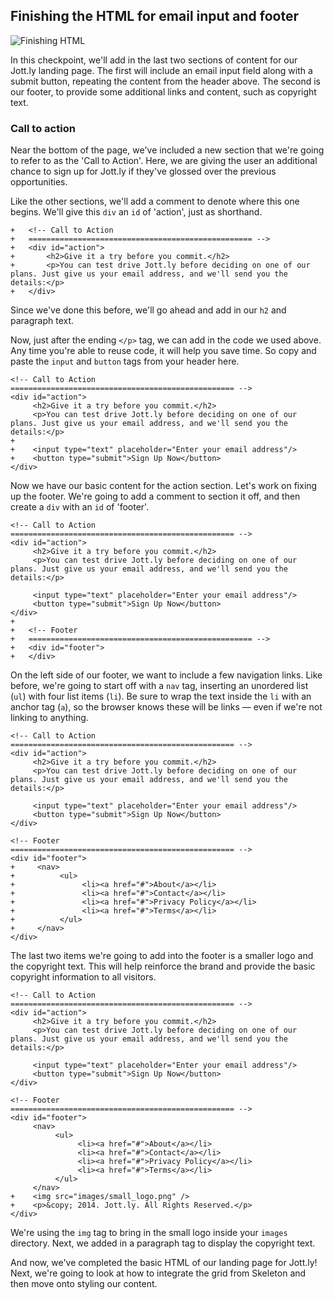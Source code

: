 ## Finishing the HTML for email input and footer

![Finishing HTML](http://cl.ly/WH7j/06-html-finishes.png)

In this checkpoint, we'll add in the last two sections of content for our Jott.ly landing page. The first will include an email input field along with a submit button, repeating the content from the header above. The second is our footer, to provide some additional links and content, such as copyright text.

### Call to action

Near the bottom of the page, we've included a new section that we're going to refer to as the 'Call to Action'. Here, we are giving the user an additional chance to sign up for Jott.ly if they've glossed over the previous opportunities.

Like the other sections, we'll add a comment to denote where this one begins. We'll give this `div` an `id` of 'action', just as shorthand.

```html(index.html)
+	<!-- Call to Action
+	================================================== -->
+	<div id="action">
+		<h2>Give it a try before you commit.</h2>
+		<p>You can test drive Jott.ly before deciding on one of our plans. Just give us your email address, and we'll send you the details:</p>				
+	</div>
```

Since we've done this before, we'll go ahead and add in our `h2` and paragraph text. 

Now, just after the ending `</p>` tag, we can add in the code we used above. Any time you're able to reuse code, it will help you save time. So copy and paste the `input` and `button` tags from your header here.

```html(index.html)
<!-- Call to Action
================================================== -->
<div id="action">
     <h2>Give it a try before you commit.</h2>
     <p>You can test drive Jott.ly before deciding on one of our plans. Just give us your email address, and we'll send you the details:</p>
+		
+    <input type="text" placeholder="Enter your email address"/>
+    <button type="submit">Sign Up Now</button>
</div>
```

Now we have our basic content for the action section. Let's work on fixing up the footer. We're going to add a comment to section it off, and then create a `div` with an `id` of 'footer'.

```html(index.html)
<!-- Call to Action
================================================== -->
<div id="action">
     <h2>Give it a try before you commit.</h2>
     <p>You can test drive Jott.ly before deciding on one of our plans. Just give us your email address, and we'll send you the details:</p>
		
     <input type="text" placeholder="Enter your email address"/>
     <button type="submit">Sign Up Now</button>
</div>
+
+	<!-- Footer
+	================================================== -->
+	<div id="footer">
+	</div>
```

On the left side of our footer, we want to include a few navigation links. Like before, we're going to start off with a `nav` tag, inserting an unordered list (`ul`) with four list items (`li`). Be sure to wrap the text inside the `li` with an anchor tag (`a`), so the browser knows these will be links — even if we're not linking to anything.

```html(index.html)
<!-- Call to Action
================================================== -->
<div id="action">
     <h2>Give it a try before you commit.</h2>
     <p>You can test drive Jott.ly before deciding on one of our plans. Just give us your email address, and we'll send you the details:</p>
		
     <input type="text" placeholder="Enter your email address"/>
     <button type="submit">Sign Up Now</button>
</div>

<!-- Footer
================================================== -->
<div id="footer">
+     <nav>
+          <ul>
+               <li><a href="#">About</a></li>
+               <li><a href="#">Contact</a></li>
+               <li><a href="#">Privacy Policy</a></li>
+               <li><a href="#">Terms</a></li>
+          </ul>
+     </nav>
</div>
```

The last two items we're going to add into the footer is a smaller logo and the copyright text. This will help reinforce the brand and provide the basic copyright information to all visitors.

```html(index.html)
<!-- Call to Action
================================================== -->
<div id="action">
     <h2>Give it a try before you commit.</h2>
     <p>You can test drive Jott.ly before deciding on one of our plans. Just give us your email address, and we'll send you the details:</p>
		
     <input type="text" placeholder="Enter your email address"/>
     <button type="submit">Sign Up Now</button>
</div>

<!-- Footer
================================================== -->
<div id="footer">
     <nav>
          <ul>
               <li><a href="#">About</a></li>
               <li><a href="#">Contact</a></li>
               <li><a href="#">Privacy Policy</a></li>
               <li><a href="#">Terms</a></li>
          </ul>
     </nav>
+    <img src="images/small_logo.png" />
+    <p>&copy; 2014. Jott.ly. All Rights Reserved.</p>
</div>
```

We're using the `img` tag to bring in the small logo inside your `images` directory. Next, we added in a paragraph tag to display the copyright text. 

And now, we've completed the basic HTML of our landing page for Jott.ly! Next, we're going to look at how to integrate the grid from Skeleton and then move onto styling our content.
